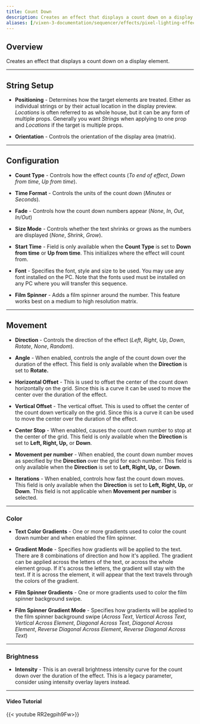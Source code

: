```yaml
---
title: Count Down
description: Creates an effect that displays a count down on a display element.
aliases: [/vixen-3-documentation/sequencer/effects/pixel-lighting-effects/count-down/]
---
```


## Overview

Creates an effect that displays a count down on a display element.

---

## String Setup

  * **Positioning** - Determines how the target elements are treated.  Either as individual strings or by their actual location in the display preview.
                      *Locations* is often referred to as whole house, but it can be any form of multiple props. 
                      Generally you want *Strings* when applying to one prop and *Locations* if the target is multiple props.
  
  * **Orientation** - Controls the orientation of the display area (matrix).
---

## Configuration

* **Count Type** - Controls how the effect counts (_To end of effect_, _Down from time_, _Up from time_).

* **Time Format** - Controls the units of the count down (_Minutes_ or _Seconds_). 

* **Fade** - Controls how the count down numbers appear (_None_, _In_, _Out_, _In/Out_)

* **Size Mode** - Controls whether the text shrinks or grows as the numbers are displayed (_None_, _Shrink_, _Grow_).

* **Start Time** - Field is only available when the **Count Type** is set to **Down from time** or **Up from time**. This initializes where the effect will count from.

* **Font** - Specifies the font, style and size to be used. You may use any font installed on the PC. Note that the fonts used must be installed on any PC where you will transfer this sequence. 

* **Film Spinner** - Adds a film spinner around the number. This feature works best on a medium to high resolution matrix.

---

## Movement

* **Direction** - Controls the direction of the effect (_Left_, _Right_, _Up_, _Down_, _Rotate_, _None_, _Random_).

* **Angle** - When enabled, controls the angle of the count down over the duration of the effect. This field is only available when the **Direction** is set to **Rotate.**

* **Horizontal Offset** - This is used to offset the center of the count down horizontally on the grid. Since this is a curve it can be used to move the center over the duration of the effect.

* **Vertical Offset** - The vertical offset. This is used to offset the center of the count down vertically on the grid. Since this is a curve it can be used to move the center over the duration of the effect.

* **Center Stop** - When enabled, causes the count down number to stop at the center of the grid. This field is only available when the **Direction** is set to **Left, Right, Up,** or **Down**.

* **Movement per number** - When enabled, the count down number moves as specified by the **Direction** over the grid for each number. This field is only available when the **Direction** is set to **Left, Right, Up,** or **Down**. 

* **Iterations** - When enabled, controls how fast the count down moves.  
This field is only available when the **Direction** is set to **Left, Right, Up,** or **Down**. This field is not applicable when **Movement per number** is selected. 


---

### Color

* **Text Color Gradients** - One or more gradients used to color the count down number and when enabled the film spinner. 

* **Gradient Mode** - Specifies how gradients will be applied to the text.
                      There are 8 combinations of direction and how it's applied. 
                      The gradient can be applied across the letters of the text, or across the whole element group.
                      If it's across the letters, the gradient will stay with the text.
                      If it is across the element, it will appear that the text travels through the colors of the gradient. 

* **Film Spinner Gradients** - One or more gradients used to color the film spinner background swipe. 

* **Film Spinner Gradient Mode** - Specifies how gradients will be applied to the film spinner background swipe (_Across Text_, _Vertical Across Text_, _Vertical Across Element_, _Diagonal Across Text_, _Diagonal Across Element_, _Reverse Diagonal Across Element_, _Reverse Diagonal Across Text_) 


---

### Brightness

* **Intensity** - This is an overall brightness intensity curve for the count down over the duration of the effect.
                  This is a legacy parameter, consider using intensity overlay layers instead.

                  
---

#### Video Tutorial

{{< youtube RR2egpih9Fw>}}

